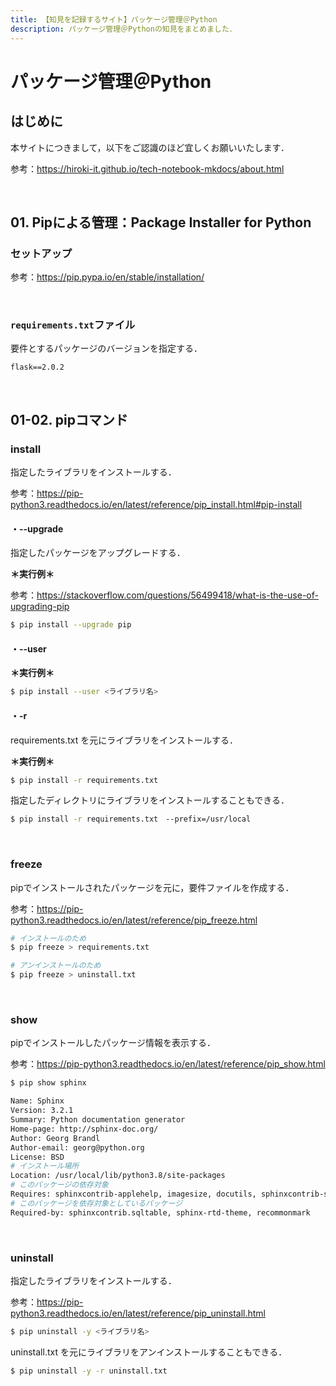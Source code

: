 ```yaml
---
title: 【知見を記録するサイト】パッケージ管理＠Python
description: パッケージ管理＠Pythonの知見をまとめました．
---
```


# パッケージ管理＠Python

## はじめに

本サイトにつきまして，以下をご認識のほど宜しくお願いいたします．

参考：https://hiroki-it.github.io/tech-notebook-mkdocs/about.html

<br>

## 01. Pipによる管理：Package Installer for Python

### セットアップ

参考：https://pip.pypa.io/en/stable/installation/

<br>

### ```requirements.txt```ファイル

要件とするパッケージのバージョンを指定する．

```
flask==2.0.2
```

<br>

## 01-02. pipコマンド

### install

指定したライブラリをインストールする．

参考：https://pip-python3.readthedocs.io/en/latest/reference/pip_install.html#pip-install

#### ・--upgrade

指定したパッケージをアップグレードする．


**＊実行例＊**

参考：https://stackoverflow.com/questions/56499418/what-is-the-use-of-upgrading-pip

```bash
$ pip install --upgrade pip
```

#### ・--user

**＊実行例＊**

```bash
$ pip install --user <ライブラリ名>
```

#### ・-r

requirements.txt を元にライブラリをインストールする．

**＊実行例＊**

```bash
$ pip install -r requirements.txt
```
指定したディレクトリにライブラリをインストールすることもできる．

```bash
$ pip install -r requirements.txt　--prefix=/usr/local
```

<br>

### freeze

pipでインストールされたパッケージを元に，要件ファイルを作成する．

参考：https://pip-python3.readthedocs.io/en/latest/reference/pip_freeze.html

```bash
# インストールのため
$ pip freeze > requirements.txt

# アンインストールのため
$ pip freeze > uninstall.txt
```

<br>

### show

pipでインストールしたパッケージ情報を表示する．

参考：https://pip-python3.readthedocs.io/en/latest/reference/pip_show.html

```bash
$ pip show sphinx

Name: Sphinx
Version: 3.2.1
Summary: Python documentation generator
Home-page: http://sphinx-doc.org/
Author: Georg Brandl
Author-email: georg@python.org
License: BSD
# インストール場所
Location: /usr/local/lib/python3.8/site-packages
# このパッケージの依存対象
Requires: sphinxcontrib-applehelp, imagesize, docutils, sphinxcontrib-serializinghtml, snowballstemmer, sphinxcontrib-htmlhelp, sphinxcontrib-devhelp, sphinxcontrib-jsmath, setuptools, packaging, Pygments, babel, alabaster, sphinxcontrib-qthelp, requests, Jinja2
# このパッケージを依存対象としているパッケージ
Required-by: sphinxcontrib.sqltable, sphinx-rtd-theme, recommonmark
```

<br>

### uninstall

指定したライブラリをインストールする．

参考：https://pip-python3.readthedocs.io/en/latest/reference/pip_uninstall.html

```bash
$ pip uninstall -y <ライブラリ名>
```

uninstall.txt を元にライブラリをアンインストールすることもできる．

```bash
$ pip uninstall -y -r uninstall.txt
```

<br>
